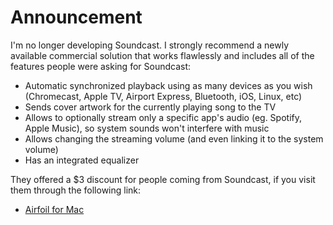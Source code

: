 # Announcement

I'm no longer developing Soundcast. I strongly recommend a newly available commercial solution that works flawlessly and includes all of the features people were asking for Soundcast:
- Automatic synchronized playback using as many devices as you wish (Chromecast, Apple TV, Airport Express, Bluetooth, iOS, Linux, etc)
- Sends cover artwork for the currently playing song to the TV
- Allows to optionally stream only a specific app's audio (eg. Spotify, Apple Music), so system sounds won't interfere with music
- Allows changing the streaming volume (and even linking it to the system volume)
- Has an integrated equalizer

They offered a $3 discount for people coming from Soundcast, if you visit them through the following link:
- [Airfoil for Mac](https://sites.fastspring.com/rogueamoeba/product/airfoilformac5?coupon=AGTHREE&source=andresxyz)
